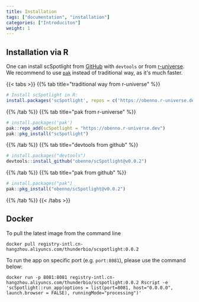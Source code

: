 ```yaml
---
title: Installation
tags: ["documentation", "installation"]
categories: ["Introduciton"]
weight: 1
---
```



## Installation via R

One can install scSpotlight from [GitHub](https://github.com/obenno/scSpotlight) with `devtools`
or from [r-universe](https://r-universe.dev). 
We recommend to use [`pak`](https://pak.r-lib.org/) instead of traditional way, as it's much faster.

{{< tabs >}}
{{% tab title="traditional way from r-universe" %}}
```r
# Install scSpotlight in R:
install.packages('scSpotlight', repos = c('https://obenno.r-universe.dev', 'https://cloud.r-project.org'))
```
{{% /tab %}}
{{% tab title="pak from r-universe" %}}
```r
# install.packages('pak')
pak::repo_add(scSpotlight = "https://obenno.r-universe.dev")
pak::pkg_install("scSpotlight")
```
{{% /tab %}}
{{% tab title="devtools from github" %}}
```r
# install.packages("devtools")
devtools::install_github("obenno/scSpotlight@v0.0.2")
```
{{% /tab %}}
{{% tab title="pak from github" %}}
```r
# install.packages("pak")
pak::pkg_install("obenno/scSpotlight@v0.0.2")
```
{{% /tab %}}
{{< /tabs >}}


## Docker

To pull the latest image from the command line

```
docker pull registry-intl.cn-hangzhou.aliyuncs.com/thunderbio/scspotlight:0.0.2
```

To run the app on specific port (e.g. `port:8081`), please use the command below:

```
docker run -p 8081:8081 registry-intl.cn-hangzhou.aliyuncs.com/thunderbio/scspotlight:0.0.2 Rscript -e 'scSpotlight::run_app(options = list(port=8081, host="0.0.0.0", launch.browser = FALSE), runningMode="processing")'
```
